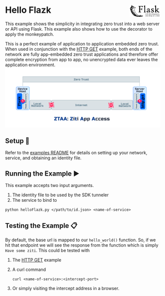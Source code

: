 # Hello Flazk <img align="right" src="../../images/python-flask-text.png" width="20%">
This example shows the simplicity in integrating zero trust into a web server or API using Flask. This example also 
shows how to use the decorator to apply the monkeypatch.

This is a perfect example of application to application embedded zero trust. When used in conjunction with the 
[HTTP GET](../http-get) example, both ends of the network are fully app-embedded zero trust applications and therefore 
offer complete encryption from app to app, no unencrypted data ever leaves the application environment.
![ztaa-model-flazk.png](..%2F..%2Fimages%2Fztaa-model-flazk.png)

## Setup :wrench:
Refer to the [examples README](../README.md) for details on setting up your network, service, and obtaining an identity 
file.

## Running the Example :arrow_forward:
This example accepts two input arguments. 
1. The identity file to be used by the SDK tunneler
2. The service to bind to
```shell
python helloFlazk.py </path/to/id.json> <name-of-service>
```

## Testing the Example :clipboard:
By default, the base url is mapped to our `hello_world()` function. So, if we hit that endpoint we will see the 
response from the function which is simply `Have some ziti`. This could be tested with 
1. The [HTTP GET](../http-get) example
2. A curl command

       curl <name-of-service>:<intercept-port>
3. Or simply visiting the intercept address in a browser.